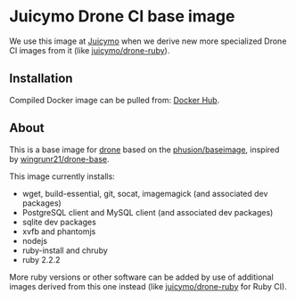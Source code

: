 # Juicymo Drone CI base image

We use this image at [Juicymo](http://www.juicymo.cz) when we derive new more specialized Drone CI images from it (like [juicymo/drone-ruby](https://github.com/Juicymo/drone-ruby)).

## Installation

Compiled Docker image can be pulled from: [Docker Hub](https://hub.docker.com/r/juicymo/drone-base/).

## About

This is a base image for [drone](https://github.com/drone/drone) based on the [phusion/baseimage](https://github.com/phusion/baseimage-docker), inspired by [wingrunr21/drone-base](https://github.com/wingrunr21/drone-base).

This image currently installs:

* wget, build-essential, git, socat, imagemagick (and associated dev packages)
* PostgreSQL client and MySQL client (and associated dev packages)
* sqlite dev packages
* xvfb and phantomjs
* nodejs
* ruby-install and chruby
* ruby 2.2.2

More ruby versions or other software can be added by use of additional images derived from this one instead (like [juicymo/drone-ruby](https://github.com/Juicymo/drone-ruby) for Ruby CI).